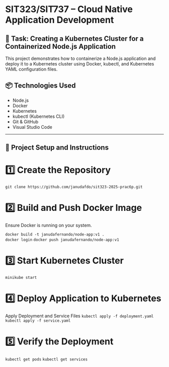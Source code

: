 # SIT323/SIT737 – Cloud Native Application Development

## 🧠 Task: Creating a Kubernetes Cluster for a Containerized Node.js Application

This project demonstrates how to containerize a Node.js application and deploy it to a Kubernetes cluster using Docker, kubectl, and Kubernetes YAML configuration files.


## 📦 Technologies Used

- Node.js
- Docker
- Kubernetes
- kubectl (Kubernetes CLI)
- Git & GitHub
- Visual Studio Code

---

## 🚀 Project Setup and Instructions

# 1️⃣ Create the Repository
```git clone https://github.com/janudafdo/sit323-2025-prac6p.git```


# 2️⃣ Build and Push Docker Image
Ensure Docker is running on your system.

```docker build -t janudafernando/node-app:v1 .``` <br>
```docker login```
```docker push janudafernando/node-app:v1```


# 3️⃣ Start Kubernetes Cluster
```minikube start```


# 4️⃣ Deploy Application to Kubernetes
Apply Deployment and Service Files
```kubectl apply -f deployment.yaml```
```kubectl apply -f service.yaml```


# 5️⃣ Verify the Deployment
```kubectl get pods```
```kubectl get services```



